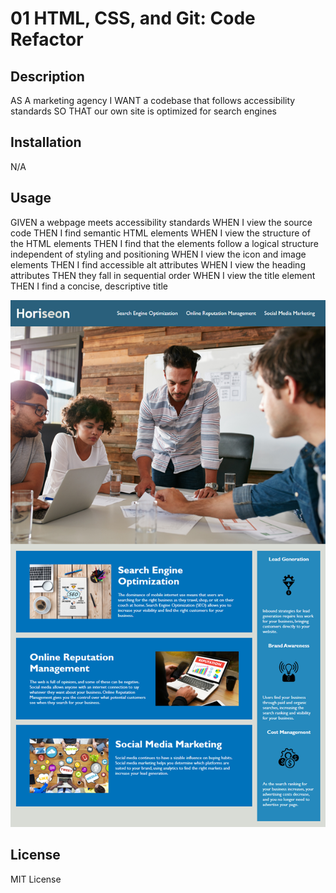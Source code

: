 # 01 HTML, CSS, and Git: Code Refactor

## Description
AS A marketing agency
I WANT a codebase that follows accessibility standards
SO THAT our own site is optimized for search engines

## Installation
N/A

## Usage
GIVEN a webpage meets accessibility standards
WHEN I view the source code
THEN I find semantic HTML elements
WHEN I view the structure of the HTML elements
THEN I find that the elements follow a logical structure independent of styling and positioning
WHEN I view the icon and image elements
THEN I find accessible alt attributes
WHEN I view the heading attributes
THEN they fall in sequential order
WHEN I view the title element
THEN I find a concise, descriptive title

![The Horiseon webpage includes a navigation bar, a header image, and cards with text and images at the bottom of the page.](./01-html-css-git-homework-demo.png)

## License
MIT License
